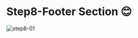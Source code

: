 # Step8-Footer Section 😊
![step8-01](https://github.com/fatmakhaledosman/Sushi-Themed-Website-step-by-step/blob/main/step8-footer/images-readme-file/img8-01.png)

